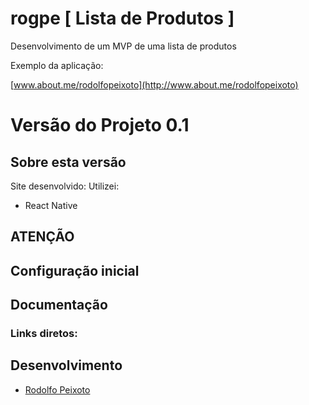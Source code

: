 # rogpe [ Lista de Produtos ]

Desenvolvimento de um MVP de uma lista de produtos

Exemplo da aplicação: 

[www.about.me/rodolfopeixoto](http://www.about.me/rodolfopeixoto) 

Versão do Projeto 0.1
================

Sobre esta versão
---------------------
Site desenvolvido:
Utilizei: 
 - React Native

ATENÇÃO
---------------------



Configuração inicial
---------------------


Documentação
----------------------

### Links diretos:


Desenvolvimento
---------------------
-   [Rodolfo Peixoto](http://www.rogpe.me)
